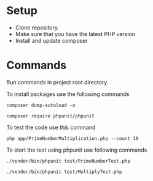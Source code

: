 # Setup
* Clone repository.
* Make sure that you have the latest PHP version
* Install and update composer

# Commands
Run commands in project root directory.

To install packages use the following commands

```
composer dump-autoload -o
```
```
composer require phpunit/phpunit 
```

To test the code use this command

```
php app/PrimeNumberMultiplication.php --count 10
```

To start the test using phpunit use following commands
```
./vendor/bin/phpunit test/PrimeNumberTest.php
```
```
./vendor/bin/phpunit test/MultiplyTest.php
```
